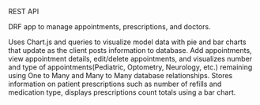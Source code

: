 REST API

DRF app to manage appointments, prescriptions, and doctors.

Uses Chart.js and queries to visualize model data with pie and bar charts that update as the client
posts information to database. Add appointments, view appointment details, edit/delete appointments, 
and visualizes number and type of appointments(Pediatric, Optometry, Neurology, etc.) remaining using 
One to Many and Many to Many database relationships. Stores information on patient prescriptions such 
as number of refills and medication type, displays prescriptions count totals using a bar chart.  
